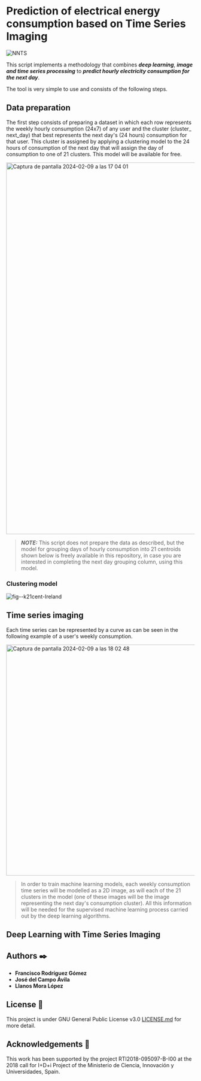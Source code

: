  # Prediction of electrical energy consumption based on Time Series Imaging

![NNTS](https://github.com/FranUrsus/TimeSeriesImaging/assets/68539118/1d9f9a2c-376e-4165-8ae3-6cd2f791bb5a)


This script implements a methodology that combines ***deep learning***, ***image and time series processing*** to ***predict hourly electricity consumption for the next day***.

The tool is very simple to use and consists of the following steps.

  ## Data preparation
  
  The first step consists of preparing a dataset in which each row represents the weekly hourly consumption (24x7) of any user and the cluster (cluster_ next_day) that best represents the next day's (24 hours) consumption for that user. This cluster is assigned by applying a clustering model to the 24 hours of consumption of the next day that will assign the day of consumption to one of 21 clusters. This model will be available for free.

<img width="993" alt="Captura de pantalla 2024-02-09 a las 17 04 01" src="https://github.com/FranUrsus/TimeSeriesImaging/assets/68539118/a6a96b4c-3cb8-401a-b068-80e1ed09d749">

> **_NOTE:_** This script does not prepare the data as described, but the model for grouping days of hourly consumption into 21 centroids shown below is freely available in this repository, in case you are interested in completing the next day grouping column, using this model.

### Clustering model

![fig--k21cent-Ireland](https://github.com/FranUrsus/TimeSeriesImaging/assets/68539118/9cb4ceef-1f5d-44c6-90a5-0ab72116627e)

   
## Time series imaging

Each time series can be represented by a curve as can be seen in the following example of a user's weekly consumption.

<img width="617" alt="Captura de pantalla 2024-02-09 a las 18 02 48" src="https://github.com/FranUrsus/TimeSeriesImaging/assets/68539118/dcbc8e1c-9661-42bb-8cab-bced69d59784">

> In order to train machine learning models, each weekly consumption time series will be modelled as a 2D image, as will each of the 21 clusters in the model (one of these images will be the image representing the next day's consumption cluster). All this information will be needed for the supervised machine learning process carried out by the deep learning algorithms.

    

 ## Deep Learning with Time Series Imaging




## Authors ✒️

* **Francisco Rodríguez Gómez** 
* **José del Campo Ávila** 
* **Llanos Mora López** 

## License 📄

  This project is under GNU General Public License v3.0 [LICENSE.md](LICENSE.md) for more detail.

## Acknowledgements 🎁

  This work has been supported by the project RTI2018-095097-B-I00 at the 2018 call for I+D+i Project of the Ministerio de Ciencia, Innovación y Universidades, Spain. 
